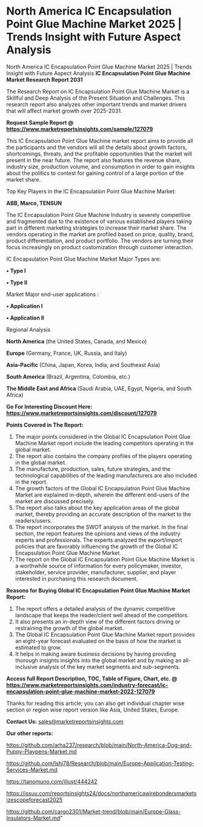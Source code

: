 # North America IC Encapsulation Point Glue Machine Market 2025 | Trends Insight with Future Aspect Analysis
North America IC Encapsulation Point Glue Machine Market 2025 | Trends Insight with Future Aspect Analysis
<strong>IC Encapsulation Point Glue Machine Market Research Report 2031</strong>

The Research Report on IC Encapsulation Point Glue Machine Market is a Skillful and Deep Analysis of the Present Situation and Challenges. This research report also analyzes other important trends and market drivers that will affect market growth over 2025-2031.

<strong>Request Sample Report @ <a href=https://www.marketreportsinsights.com/sample/127079>https://www.marketreportsinsights.com/sample/127079</a></strong>

This IC Encapsulation Point Glue Machine market report aims to provide all the participants and the vendors will all the details about growth factors, shortcomings, threats, and the profitable opportunities that the market will present in the near future. The report also features the revenue share, industry size, production volume, and consumption in order to gain insights about the politics to contest for gaining control of a large portion of the market share.

Top Key Players in the IC Encapsulation Point Glue Machine Market:

<strong>ABB, Marco, TENSUN</strong>

The IC Encapsulation Point Glue Machine Industry is severely competitive and fragmented due to the existence of various established players taking part in different marketing strategies to increase their market share. The vendors operating in the market are profiled based on price, quality, brand, product differentiation, and product portfolio. The vendors are turning their focus increasingly on product customization through customer interaction.

IC Encapsulation Point Glue Machine Market Major Types are:

<strong>• Type I

• Type II</strong>

Market Major end-user applications :

<strong>• Application I

• Application II</strong>

Regional Analysis

</u><strong><b>North America</b></strong> (the United States, Canada, and Mexico)

<strong><b>Europe </b></strong>(Germany, France, UK, Russia, and Italy)

<strong><b>Asia-Pacific</b></strong> (China, Japan, Korea, India, and Southeast Asia)

<strong><b>South America</b></strong> (Brazil, Argentina, Colombia, etc.)

<strong><b>The Middle East and Africa</b></strong> (Saudi Arabia, UAE, Egypt, Nigeria, and South Africa)

<strong>Go For Interesting Discount Here: <a href=https://www.marketreportsinsights.com/discount/127079>https://www.marketreportsinsights.com/discount/127079</a></strong>

<strong>Points Covered in The Report:</strong>
<ol>
  <li>The major points considered in the Global IC Encapsulation Point Glue Machine Market report include the leading competitors operating in the global market.</li>
  <li>The report also contains the company profiles of the players operating in the global market.</li>
  <li>The manufacture, production, sales, future strategies, and the technological capabilities of the leading manufacturers are also included in the report.</li>
  <li>The growth factors of the Global IC Encapsulation Point Glue Machine Market are explained in-depth, wherein the different end-users of the market are discussed precisely.</li>
  <li>The report also talks about the key application areas of the global market, thereby providing an accurate description of the market to the readers/users.</li>
  <li>The report incorporates the SWOT analysis of the market. In the final section, the report features the opinions and views of the industry experts and professionals. The experts analyzed the export/import policies that are favorably influencing the growth of the Global IC Encapsulation Point Glue Machine Market.</li>
  <li>The report on the Global IC Encapsulation Point Glue Machine Market is a worthwhile source of information for every policymaker, investor, stakeholder, service provider, manufacturer, supplier, and player interested in purchasing this research document.</li>
</ol>
<strong>Reasons for Buying Global IC Encapsulation Point Glue Machine Market Report:</strong>

<ol>
  <li>The report offers a detailed analysis of the dynamic competitive landscape that keeps the reader/client well ahead of the competitors.</li>
  <li>It also presents an in-depth view of the different factors driving or restraining the growth of the global market.</li>
  <li>The Global IC Encapsulation Point Glue Machine Market report provides an eight-year forecast evaluated on the basis of how the market is estimated to grow.</li>
  <li>It helps in making aware business decisions by having providing thorough insights insights into the global market and by making an all-inclusive analysis of the key market segments and sub-segments.</li>
</ol>
<strong>Access full Report Description, TOC, Table of Figure, Chart, etc. @ <a href=https://www.marketreportsinsights.com/industry-forecast/ic-encapsulation-point-glue-machine-market-2022-127079>https://www.marketreportsinsights.com/industry-forecast/ic-encapsulation-point-glue-machine-market-2022-127079</a></strong>


Thanks for reading this article; you can also get individual chapter wise section or region wise report version like Asia, United States, Europe.

<strong>Contact Us:</strong>
sales@marketreportsinsights.com

<strong>Our other reports:</strong>

<a href=https://github.com/arha237/research/blob/main/North-America-Dog-and-Puppy-Playpens-Market.md>https://github.com/arha237/research/blob/main/North-America-Dog-and-Puppy-Playpens-Market.md</a>

<a href=https://github.com/Ishi78/Research/blob/main/Europe-Application-Testing-Services-Market.md>https://github.com/Ishi78/Research/blob/main/Europe-Application-Testing-Services-Market.md</a>

<a href=https://tanomuno.com/illust/444242>https://tanomuno.com/illust/444242</a>

<a href=https://issuu.com/reportsinsights24/docs/northamericawirebondersmarketsizescopeforecast2025>https://issuu.com/reportsinsights24/docs/northamericawirebondersmarketsizescopeforecast2025</a>

<a href=https://github.com/cargo2301/Market-trend/blob/main/Europe-Glass-Insulators-Market.md>https://github.com/cargo2301/Market-trend/blob/main/Europe-Glass-Insulators-Market.md</a>"
